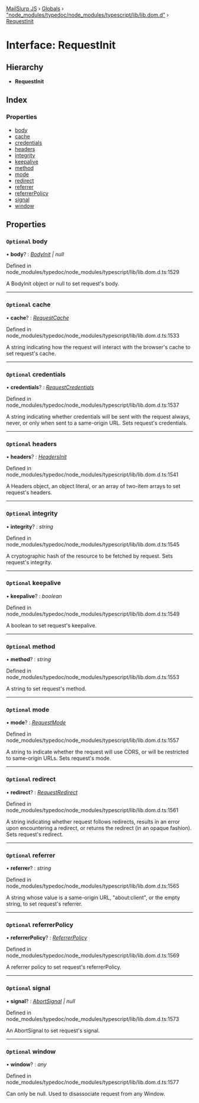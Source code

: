 [MailSlurp JS](../README.md) › [Globals](../globals.md) › ["node_modules/typedoc/node_modules/typescript/lib/lib.dom.d"](../modules/_node_modules_typedoc_node_modules_typescript_lib_lib_dom_d_.md) › [RequestInit](_node_modules_typedoc_node_modules_typescript_lib_lib_dom_d_.requestinit.md)

# Interface: RequestInit

## Hierarchy

* **RequestInit**

## Index

### Properties

* [body](_node_modules_typedoc_node_modules_typescript_lib_lib_dom_d_.requestinit.md#optional-body)
* [cache](_node_modules_typedoc_node_modules_typescript_lib_lib_dom_d_.requestinit.md#optional-cache)
* [credentials](_node_modules_typedoc_node_modules_typescript_lib_lib_dom_d_.requestinit.md#optional-credentials)
* [headers](_node_modules_typedoc_node_modules_typescript_lib_lib_dom_d_.requestinit.md#optional-headers)
* [integrity](_node_modules_typedoc_node_modules_typescript_lib_lib_dom_d_.requestinit.md#optional-integrity)
* [keepalive](_node_modules_typedoc_node_modules_typescript_lib_lib_dom_d_.requestinit.md#optional-keepalive)
* [method](_node_modules_typedoc_node_modules_typescript_lib_lib_dom_d_.requestinit.md#optional-method)
* [mode](_node_modules_typedoc_node_modules_typescript_lib_lib_dom_d_.requestinit.md#optional-mode)
* [redirect](_node_modules_typedoc_node_modules_typescript_lib_lib_dom_d_.requestinit.md#optional-redirect)
* [referrer](_node_modules_typedoc_node_modules_typescript_lib_lib_dom_d_.requestinit.md#optional-referrer)
* [referrerPolicy](_node_modules_typedoc_node_modules_typescript_lib_lib_dom_d_.requestinit.md#optional-referrerpolicy)
* [signal](_node_modules_typedoc_node_modules_typescript_lib_lib_dom_d_.requestinit.md#optional-signal)
* [window](_node_modules_typedoc_node_modules_typescript_lib_lib_dom_d_.requestinit.md#optional-window)

## Properties

### `Optional` body

• **body**? : *[BodyInit](../modules/_node_modules_typedoc_node_modules_typescript_lib_lib_dom_d_.md#bodyinit) | null*

Defined in node_modules/typedoc/node_modules/typescript/lib/lib.dom.d.ts:1529

A BodyInit object or null to set request's body.

___

### `Optional` cache

• **cache**? : *[RequestCache](../modules/_node_modules_typedoc_node_modules_typescript_lib_lib_dom_d_.md#requestcache)*

Defined in node_modules/typedoc/node_modules/typescript/lib/lib.dom.d.ts:1533

A string indicating how the request will interact with the browser's cache to set request's cache.

___

### `Optional` credentials

• **credentials**? : *[RequestCredentials](../modules/_node_modules_typedoc_node_modules_typescript_lib_lib_dom_d_.md#requestcredentials)*

Defined in node_modules/typedoc/node_modules/typescript/lib/lib.dom.d.ts:1537

A string indicating whether credentials will be sent with the request always, never, or only when sent to a same-origin URL. Sets request's credentials.

___

### `Optional` headers

• **headers**? : *[HeadersInit](../modules/_node_modules_typedoc_node_modules_typescript_lib_lib_dom_d_.md#headersinit)*

Defined in node_modules/typedoc/node_modules/typescript/lib/lib.dom.d.ts:1541

A Headers object, an object literal, or an array of two-item arrays to set request's headers.

___

### `Optional` integrity

• **integrity**? : *string*

Defined in node_modules/typedoc/node_modules/typescript/lib/lib.dom.d.ts:1545

A cryptographic hash of the resource to be fetched by request. Sets request's integrity.

___

### `Optional` keepalive

• **keepalive**? : *boolean*

Defined in node_modules/typedoc/node_modules/typescript/lib/lib.dom.d.ts:1549

A boolean to set request's keepalive.

___

### `Optional` method

• **method**? : *string*

Defined in node_modules/typedoc/node_modules/typescript/lib/lib.dom.d.ts:1553

A string to set request's method.

___

### `Optional` mode

• **mode**? : *[RequestMode](../modules/_node_modules_typedoc_node_modules_typescript_lib_lib_dom_d_.md#requestmode)*

Defined in node_modules/typedoc/node_modules/typescript/lib/lib.dom.d.ts:1557

A string to indicate whether the request will use CORS, or will be restricted to same-origin URLs. Sets request's mode.

___

### `Optional` redirect

• **redirect**? : *[RequestRedirect](../modules/_node_modules_typedoc_node_modules_typescript_lib_lib_dom_d_.md#requestredirect)*

Defined in node_modules/typedoc/node_modules/typescript/lib/lib.dom.d.ts:1561

A string indicating whether request follows redirects, results in an error upon encountering a redirect, or returns the redirect (in an opaque fashion). Sets request's redirect.

___

### `Optional` referrer

• **referrer**? : *string*

Defined in node_modules/typedoc/node_modules/typescript/lib/lib.dom.d.ts:1565

A string whose value is a same-origin URL, "about:client", or the empty string, to set request's referrer.

___

### `Optional` referrerPolicy

• **referrerPolicy**? : *[ReferrerPolicy](../modules/_node_modules_typedoc_node_modules_typescript_lib_lib_dom_d_.md#referrerpolicy)*

Defined in node_modules/typedoc/node_modules/typescript/lib/lib.dom.d.ts:1569

A referrer policy to set request's referrerPolicy.

___

### `Optional` signal

• **signal**? : *[AbortSignal](_node_modules_typedoc_node_modules_typescript_lib_lib_dom_d_.abortsignal.md) | null*

Defined in node_modules/typedoc/node_modules/typescript/lib/lib.dom.d.ts:1573

An AbortSignal to set request's signal.

___

### `Optional` window

• **window**? : *any*

Defined in node_modules/typedoc/node_modules/typescript/lib/lib.dom.d.ts:1577

Can only be null. Used to disassociate request from any Window.
